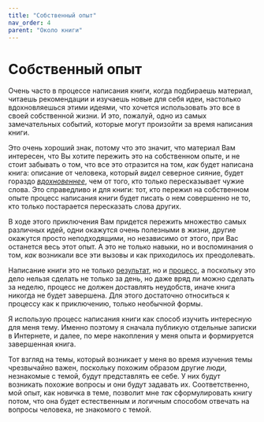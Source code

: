 ```yaml
---
title: "Собственный опыт"
nav_order: 4
parent: "Около книги"
---
```


# Собственный опыт

Очень часто в процессе написания книги, когда подбираешь материал,
читаешь рекомендации и изучаешь новые для себя идеи, настолько
вдохновляешься этими идеями, что хочется использовать это все в своей
собственной жизни.  И это, пожалуй, одно из самых замечательных
событий, которые могут произойти за время написания книги.

Это очень хороший знак, потому что это значит, что материал Вам
интересен, что Вы хотите пережить это на собственном опыте, и не стоит
забывать о том, что все это отразится на том, *как* будет написана
книга: описание от человека, который *видел* северное сияние, будет
гораздо [*вдохновеннее*](FIXME:inspiration.md), чем от того, кто только пересказывает чужие
слова.  Это справедливо и для книги: тот, кто пережил на собственном
опыте процесс написания книги будет писать о нем совершенно не то, кто
только постарается пересказать слова других.

В ходе этого приключения Вам придется пережить множество самых
различных идей, одни окажутся очень полезными в жизни, другие окажутся
просто неподходящими, но независимо от этого, при Вас останется весь
этот опыт.  А это не только навыки, но и воспоминания о том, *как*
возникали все эти вызовы и как приходилось их преодолевать.

Написание книги это не только [результат](FIXME:process-result.md), но и [процесс](FIXME:process-result.md), а поскольку
это дело нельзя сделать не только за день, но даже вряд ли можно
сделать за неделю, процесс не должен доставлять неудобств, иначе книга
никогда не будет завершена.  Для этого достаточно относиться к
процессу как к приключению, только необычной формы.

Я использую процесс написания книги как способ изучить интересную для
меня тему.  Именно поэтому я сначала публикую отдельные записки в
Интернете, и далее, по мере накопления у меня опыта и формируется
завершенная книга.

Тот взгляд на темы, который возникает у меня во время изучения темы
чрезвычайно важен, поскольку похожим образом другие люди, незнакомые с
темой, будут представлять ее себе.  У них будут возникать похожие
вопросы и они будут задавать их.  Соответственно, мой опыт, как
новичка в теме, позволит мне *так* сформулировать книгу потом, что она
будет естественным и логичным способом отвечать на вопросы человека,
не знакомого с темой.
